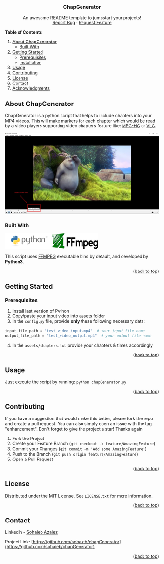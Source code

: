 <a name="readme-top"></a>

<!-- PROJECT LOGO -->
<br />
<div align="center">
  <h3 align="center">ChapGenerator</h3>
  <p align="center">
    An awesome README template to jumpstart your projects!
    <br />
    <a href="https://github.com/sohaieb/chapGenerator/issues">Report Bug</a>
    ·
    <a href="https://github.com/sohaieb/chapGenerator/issues">Request Feature</a>
  </p>
</div>

<!-- TABLE OF CONTENTS -->

<strong>Table of Contents</strong>
<ol>
<li>
  <a href="#about-chapgenerator">About ChapGenerator</a>
  <ul>
    <li><a href="#built-with">Built With</a></li>
  </ul>
</li>
<li>
  <a href="#getting-started">Getting Started</a>
  <ul>
    <li><a href="#prerequisites">Prerequisites</a></li>
    <li><a href="#installation">Installation</a></li>
  </ul>
</li>
<li><a href="#usage">Usage</a></li>
<li><a href="#contributing">Contributing</a></li>
<li><a href="#license">License</a></li>
<li><a href="#contact">Contact</a></li>
<li><a href="#acknowledgments">Acknowledgments</a></li>
</ol>


<!-- ABOUT THE PROJECT -->

## About ChapGenerator

ChapGenerator is a python script that helps to include chapters into your MP4 videos. This will make markers for each
chapter which would be read by a video players supporting video chapters feature like: [MPC-HC](https://mpc-hc.org)
or [VLC](https://www.videolan.org/vlc/).

<img src="imgs\Screenshot_3.jpg"/>

### Built With

<img src="imgs/img2.png" width="150" height="50"/>  
<img src="imgs/img.png" width="150" height="50"/>

This script uses [FFMPEG](https://www.ffmpeg.org/download.html) executable bins by default, and developed by **Python3**.
<p align="right">(<a href="#readme-top">back to top</a>)</p>

## Getting Started

### Prerequisites
1. Install last version of [Python](https://www.python.org/downloads/)
2. Copy/paste your input video into assets folder
3. In the `config.py` file, provide **only** these following necessary data:

```python
input_file_path = "test_video_input.mp4"  # your input file name
output_file_path = "test_video_output.mp4"  # your output file name
```
4. In the `assets/chapters.txt` provide your chapters & times accordingly
<p align="right">(<a href="#readme-top">back to top</a>)</p>

## Usage
Just execute the script by running: `python chapGenerator.py`
<p align="right">(<a href="#readme-top">back to top</a>)</p>

<!-- CONTRIBUTING -->
## Contributing
If you have a suggestion that would make this better, please fork the repo and create a pull request. You can also simply open an issue with the tag "enhancement".
Don't forget to give the project a star! Thanks again!

1. Fork the Project
2. Create your Feature Branch (`git checkout -b feature/AmazingFeature`)
3. Commit your Changes (`git commit -m 'Add some AmazingFeature'`)
4. Push to the Branch (`git push origin feature/AmazingFeature`)
5. Open a Pull Request
<p align="right">(<a href="#readme-top">back to top</a>)</p>

<!-- LICENSE -->
## License

Distributed under the MIT License. See `LICENSE.txt` for more information.

<p align="right">(<a href="#readme-top">back to top</a>)</p>

<!-- CONTACT -->
## Contact

LinkedIn - [Sohaieb Azaiez](https://www.linkedin.com/in/azsoh)

Project Link: [https://github.com/sohaieb/chapGenerator](https://github.com/sohaieb/chapGenerator)

<p align="right">(<a href="#readme-top">back to top</a>)</p>